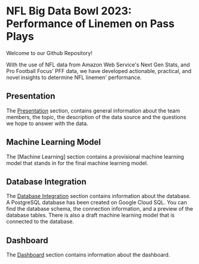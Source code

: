 # NFL Big Data Bowl 2023: Performance of Linemen on Pass Plays

Welcome to our Github Repository!

With the use of NFL data from Amazon Web Service's Next Gen Stats, and Pro Football Focus' PFF data, we have developed actionable, practical, and novel insights to determine NFL linemen' performance.


## Presentation

The [Presentation](./presentation/README.md) section, contains general information about the team members, the topic, the description of the data source and the questions we hope to answer with the data.


## Machine Learning Model

The [Machine Learning] section contains a provisional machine learning model that stands in for the final machine learning model.


## Database Integration

The [Database Integration](./database/README.md) section contains information about the database. A PostgreSQL database has been created on Google Cloud SQL.  You can find the database schema, the connection information, and a preview of the database tables. There is also a draft machine learning model that is connected to the database.


## Dashboard

The [Dashboard](./dashboard/README.md) section contains information about the dashboard.
